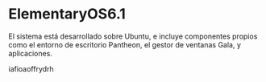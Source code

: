 # ElementaryOS6.1
El sistema está desarrollado sobre Ubuntu,​ e incluye componentes propios como el entorno de escritorio Pantheon, el gestor de ventanas Gala, y aplicaciones.

iafioaoffrydrh